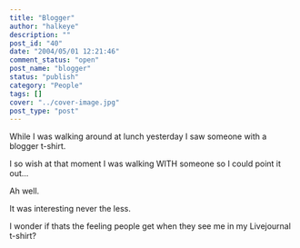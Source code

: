 ```yaml
---
title: "Blogger"
author: "halkeye"
description: ""
post_id: "40"
date: "2004/05/01 12:21:46"
comment_status: "open"
post_name: "blogger"
status: "publish"
category: "People"
tags: []
cover: "../cover-image.jpg"
post_type: "post"
---
```


While I was walking around at lunch yesterday I saw someone with a blogger t-shirt.

I so wish at that moment I was walking WITH someone so I could point it out...

Ah well.

It was interesting never the less.

I wonder if thats the feeling people get when they see me in my Livejournal t-shirt?